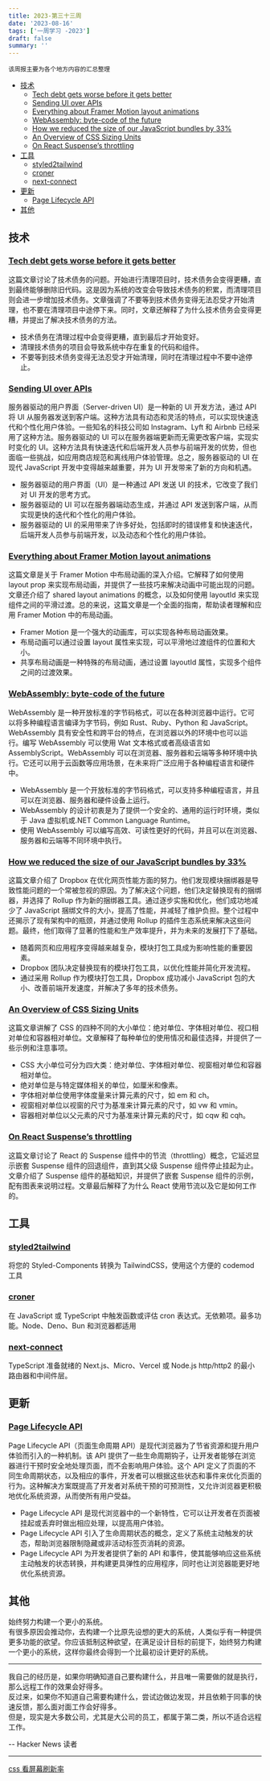 ```yaml
---
title: 2023-第三十三周
date: '2023-08-16'
tags: ['一周学习 -2023']
draft: false
summary: ''
---
```


`该周报主要为各个地方内容的汇总整理`

- [技术](#技术)
  - [Tech debt gets worse before it gets better](#tech-debt-gets-worse-before-it-gets-better)
  - [Sending UI over APIs](#sending-ui-over-apis)
  - [Everything about Framer Motion layout animations](#everything-about-framer-motion-layout-animations)
  - [WebAssembly: byte-code of the future](#webassembly-byte-code-of-the-future)
  - [How we reduced the size of our JavaScript bundles by 33%](#how-we-reduced-the-size-of-our-javascript-bundles-by-33)
  - [An Overview of CSS Sizing Units](#an-overview-of-css-sizing-units)
  - [On React Suspense’s throttling](#on-react-suspenses-throttling)
- [工具](#工具)
  - [styled2tailwind](#styled2tailwind)
  - [croner](#croner)
  - [next-connect](#next-connect)
- [更新](#更新)
  - [Page Lifecycle API](#page-lifecycle-api)
- [其他](#其他)

## 技术

### [Tech debt gets worse before it gets better](https://jeremymikkola.com/posts/2022_01_29_tech_debt_gets_worse_before_it_gets_beffer.html)

这篇文章讨论了技术债务的问题。开始进行清理项目时，技术债务会变得更糟，直到最终能够删除旧代码。这是因为系统的改变会导致技术债务的积累，而清理项目则会进一步增加技术债务。文章强调了不要等到技术债务变得无法忍受才开始清理，也不要在清理项目中途停下来。同时，文章还解释了为什么技术债务会变得更糟，并提出了解决技术债务的方法。

- 技术债务在清理过程中会变得更糟，直到最后才开始变好。
- 清理技术债务的项目会导致系统中存在重复的代码和组件。
- 不要等到技术债务变得无法忍受才开始清理，同时在清理过程中不要中途停止。

### [Sending UI over APIs](https://www.builder.io/blog/ui-over-apis#b-the-benefits-of-server-driven-u-is-b)

服务器驱动的用户界面（Server-driven UI）是一种新的 UI 开发方法，通过 API 将 UI 从服务器发送到客户端。这种方法具有动态和灵活的特点，可以实现快速迭代和个性化用户体验。一些知名的科技公司如 Instagram、Lyft 和 Airbnb 已经采用了这种方法。服务器驱动的 UI 可以在服务器端更新而无需更改客户端，实现实时变化的 UI。这种方法具有快速迭代和后端开发人员参与前端开发的优势，但也面临一些挑战，如应用商店规范和离线用户体验管理。总之，服务器驱动的 UI 在现代 JavaScript 开发中变得越来越重要，并为 UI 开发带来了新的方向和机遇。

- 服务器驱动的用户界面（UI）是一种通过 API 发送 UI 的技术，它改变了我们对 UI 开发的思考方式。
- 服务器驱动的 UI 可以在服务器端动态生成，并通过 API 发送到客户端，从而实现更快的迭代和个性化的用户体验。
- 服务器驱动的 UI 的采用带来了许多好处，包括即时的错误修复和快速迭代，后端开发人员参与前端开发，以及动态和个性化的用户体验。

### [Everything about Framer Motion layout animations](https://blog.maximeheckel.com/posts/framer-motion-layout-animations/)

这篇文章是关于 Framer Motion 中布局动画的深入介绍。它解释了如何使用 layout prop 来实现布局动画，并提供了一些技巧来解决动画中可能出现的问题。文章还介绍了 shared layout animations 的概念，以及如何使用 layoutId 来实现组件之间的平滑过渡。总的来说，这篇文章是一个全面的指南，帮助读者理解和应用 Framer Motion 中的布局动画。

- Framer Motion 是一个强大的动画库，可以实现各种布局动画效果。
- 布局动画可以通过设置 layout 属性来实现，可以平滑地过渡组件的位置和大小。
- 共享布局动画是一种特殊的布局动画，通过设置 layoutId 属性，实现多个组件之间的过渡效果。

### [WebAssembly: byte-code of the future](https://dev.to/joshnuss/webassembly-byte-code-of-the-future-402p)

WebAssembly 是一种开放标准的字节码格式，可以在各种浏览器中运行。它可以将多种编程语言编译为字节码，例如 Rust、Ruby、Python 和 JavaScript。WebAssembly 具有安全性和跨平台的特点，在浏览器以外的环境中也可以运行。编写 WebAssembly 可以使用 Wat 文本格式或者高级语言如 AssemblyScript。WebAssembly 可以在浏览器、服务器和云端等多种环境中执行。它还可以用于云函数等应用场景，在未来将广泛应用于各种编程语言和硬件中。

- WebAssembly 是一个开放标准的字节码格式，可以支持多种编程语言，并且可以在浏览器、服务器和硬件设备上运行。
- WebAssembly 的设计初衷是为了提供一个安全的、通用的运行时环境，类似于 Java 虚拟机或.NET Common Language Runtime。
- 使用 WebAssembly 可以编写高效、可读性更好的代码，并且可以在浏览器、服务器和云端等不同环境中执行。

### [How we reduced the size of our JavaScript bundles by 33%](https://dropbox.tech/frontend/how-we-reduced-the-size-of-our-javascript-bundles-by-33-percent)

这篇文章介绍了 Dropbox 在优化网页性能方面的努力。他们发现模块捆绑器是导致性能问题的一个常被忽视的原因。为了解决这个问题，他们决定替换现有的捆绑器，并选择了 Rollup 作为新的捆绑器工具。通过逐步实施和优化，他们成功地减少了 JavaScript 捆绑文件的大小，提高了性能，并减轻了维护负担。整个过程中还揭示了现有架构中的瓶颈，并通过使用 Rollup 的插件生态系统来解决这些问题。最终，他们取得了显著的性能和生产效率提升，并为未来的发展打下了基础。

- 随着网页和应用程序变得越来越复杂，模块打包工具成为影响性能的重要因素。
- Dropbox 团队决定替换现有的模块打包工具，以优化性能并简化开发流程。
- 通过采用 Rollup 作为模块打包工具，Dropbox 成功减小 JavaScript 包的大小、改善前端开发速度，并解决了多年的技术债务。

### [An Overview of CSS Sizing Units](https://www.sitepoint.com/css-sizing-units/)

这篇文章讲解了 CSS 的四种不同的大小单位：绝对单位、字体相对单位、视口相对单位和容器相对单位。文章解释了每种单位的使用情况和最佳选择，并提供了一些示例和注意事项。

- CSS 大小单位可分为四大类：绝对单位、字体相对单位、视窗相对单位和容器相对单位。
- 绝对单位是与特定媒体相关的单位，如厘米和像素。
- 字体相对单位使用字体度量来计算元素的尺寸，如 em 和 ch。
- 视窗相对单位以视窗的尺寸为基准来计算元素的尺寸，如 vw 和 vmin。
- 容器相对单位以父元素的尺寸为基准来计算元素的尺寸，如 cqw 和 cqh。

### [On React Suspense’s throttling](https://andreigatej.dev/blog/on-react-suspense-throttling/#top)

这篇文章讨论了 React 的 Suspense 组件中的节流（throttling）概念，它延迟显示嵌套 Suspense 组件的回退组件，直到其父级 Suspense 组件停止挂起为止。文章介绍了 Suspense 组件的基础知识，并提供了嵌套 Suspense 组件的示例，配有图表来说明过程。文章最后解释了为什么 React 使用节流以及它是如何工作的。

## 工具

### [styled2tailwind](https://github.com/Blazity/styled2tailwind)

将您的 Styled-Components 转换为 TailwindCSS，使用这个方便的 codemod 工具

### [croner](https://github.com/hexagon/croner)

在 JavaScript 或 TypeScript 中触发函数或评估 cron 表达式。无依赖项。最多功能。Node、Deno、Bun 和浏览器都适用

### [next-connect](https://github.com/hoangvvo/next-connect)

TypeScript 准备就绪的 Next.js、Micro、Vercel 或 Node.js http/http2 的最小路由器和中间件层。

## 更新

### [Page Lifecycle API](https://developer.chrome.com/blog/page-lifecycle-api/#the-unload-event)

Page Lifecycle API（页面生命周期 API）是现代浏览器为了节省资源和提升用户体验而引入的一种机制。该 API 提供了一些生命周期钩子，让开发者能够在浏览器进行干预时安全地处理页面，而不会影响用户体验。这个 API 定义了页面的不同生命周期状态，以及相应的事件，开发者可以根据这些状态和事件来优化页面的行为。这种解决方案既提高了开发者对系统干预的可预测性，又允许浏览器更积极地优化系统资源，从而使所有用户受益。

- Page Lifecycle API 是现代浏览器中的一个新特性，它可以让开发者在页面被挂起或丢弃时做出相应处理，以提高用户体验。
- Page Lifecycle API 引入了生命周期状态的概念，定义了系统主动触发的状态，帮助浏览器限制隐藏或非活动标签页消耗的资源。
- Page Lifecycle API 为开发者提供了新的 API 和事件，使其能够响应这些系统主动触发的状态转换，并构建更具弹性的应用程序，同时也让浏览器能更好地优化系统资源。

## 其他

始终努力构建一个更小的系统。  
有很多原因会推动你，去构建一个比原先设想的更大的系统，人类似乎有一种提供更多功能的欲望。你应该抵制这种欲望，在满足设计目标的前提下，始终努力构建一个更小的系统，这样你最终会得到一个比最初设计更好的系统。

---

我自己的经历是，如果你明确知道自己要构建什么，并且唯一需要做的就是执行，那么远程工作的效果会好得多。  
反过来，如果你不知道自己需要构建什么，尝试边做边发现，并且依赖于同事的快速反馈，那么面对面工作会好得多。  
但是，现实是大多数公司，尤其是大公司的员工，都属于第二类，所以不适合远程工作。

-- Hacker News 读者

---

[css 看屏幕刷新率](https://cohost.org/lunasorcery/post/2465593-testing-your-animati)
